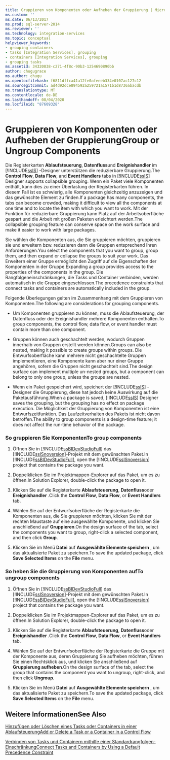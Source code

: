 ```yaml
---
title: Gruppieren von Komponenten oder Aufheben der Gruppierung | Microsoft-Dokumentation
ms.custom: ''
ms.date: 06/13/2017
ms.prod: sql-server-2014
ms.reviewer: ''
ms.technology: integration-services
ms.topic: conceptual
helpviewer_keywords:
- grouping containers
- tasks [Integration Services], grouping
- containers [Integration Services], grouping
- grouping tasks
ms.assetid: 34320838-c271-4f8c-90b3-1254690890bb
author: chugugrace
ms.author: chugu
ms.openlocfilehash: f6811dffca41a12fe0afeeeb334e0107ac127c12
ms.sourcegitcommit: ad4d92dce894592a259721a1571b1d8736abacdb
ms.translationtype: MT
ms.contentlocale: de-DE
ms.lasthandoff: 08/04/2020
ms.locfileid: "87609328"
---
```

# <a name="group-or-ungroup-components"></a><span data-ttu-id="d9ce9-102">Gruppieren von Komponenten oder Aufheben der Gruppierung</span><span class="sxs-lookup"><span data-stu-id="d9ce9-102">Group or Ungroup Components</span></span>
  <span data-ttu-id="d9ce9-103">Die Registerkarten **Ablaufsteuerung**, **Datenfluss**und **Ereignishandler** im [!INCLUDE[ssIS](../includes/ssis-md.md)] -Designer unterstützen die reduzierbare Gruppierung.</span><span class="sxs-lookup"><span data-stu-id="d9ce9-103">The **Control Flow**, **Data Flow**, and **Event Handlers** tabs in [!INCLUDE[ssIS](../includes/ssis-md.md)] Designer supports collapsible grouping.</span></span> <span data-ttu-id="d9ce9-104">Wenn ein Paket viele Komponenten enthält, kann dies zu einer Überlastung der Registerkarten führen. In diesem Fall ist es schwierig, alle Komponenten gleichzeitig anzuzeigen und das gewünschte Element zu finden.</span><span class="sxs-lookup"><span data-stu-id="d9ce9-104">If a package has many components, the tabs can become crowded, making it difficult to view all the components at one time and to locate the item with which you want to work.</span></span> <span data-ttu-id="d9ce9-105">Mit der Funktion für reduzierbare Gruppierung kann Platz auf der Arbeitsoberfläche gespart und die Arbeit mit großen Paketen erleichtert werden.</span><span class="sxs-lookup"><span data-stu-id="d9ce9-105">The collapsible grouping feature can conserve space on the work surface and make it easier to work with large packages.</span></span>  
  
 <span data-ttu-id="d9ce9-106">Sie wählen die Komponenten aus, die Sie gruppieren möchten, gruppieren sie und erweitern bzw. reduzieren dann die Gruppen entsprechend Ihren Anforderungen.</span><span class="sxs-lookup"><span data-stu-id="d9ce9-106">You select the components that you want to group, group them, and then expand or collapse the groups to suit your work.</span></span> <span data-ttu-id="d9ce9-107">Das Erweitern einer Gruppe ermöglicht den Zugriff auf die Eigenschaften der Komponenten in der Gruppe.</span><span class="sxs-lookup"><span data-stu-id="d9ce9-107">Expanding a group provides access to the properties of the components in the group.</span></span> <span data-ttu-id="d9ce9-108">Die Rangfolgeneinschränkungen, die Tasks und Container verbinden, werden automatisch in die Gruppe eingeschlossen.</span><span class="sxs-lookup"><span data-stu-id="d9ce9-108">The precedence constraints that connect tasks and containers are automatically included in the group.</span></span>  
  
 <span data-ttu-id="d9ce9-109">Folgende Überlegungen gelten im Zusammenhang mit dem Gruppieren von Komponenten.</span><span class="sxs-lookup"><span data-stu-id="d9ce9-109">The following are considerations for grouping components.</span></span>  
  
-   <span data-ttu-id="d9ce9-110">Um Komponenten gruppieren zu können, muss die Ablaufsteuerung, der Datenfluss oder der Ereignishandler mehrere Komponenten enthalten.</span><span class="sxs-lookup"><span data-stu-id="d9ce9-110">To group components, the control flow, data flow, or event handler must contain more than one component.</span></span>  
  
-   <span data-ttu-id="d9ce9-111">Gruppen können auch geschachtelt werden, wodurch Gruppen innerhalb von Gruppen erstellt werden können.</span><span class="sxs-lookup"><span data-stu-id="d9ce9-111">Groups can also be nested, making it possible to create groups within groups.</span></span> <span data-ttu-id="d9ce9-112">Die Entwurfsoberfläche kann mehrere nicht geschachtelte Gruppen implementieren, eine Komponente kann aber nur einer Gruppe angehören, sofern die Gruppen nicht geschachtelt sind.</span><span class="sxs-lookup"><span data-stu-id="d9ce9-112">The design surface can implement multiple un-nested groups, but a component can belong to only one group, unless the groups are nested.</span></span>  
  
-   <span data-ttu-id="d9ce9-113">Wenn ein Paket gespeichert wird, speichert der [!INCLUDE[ssIS](../includes/ssis-md.md)] -Designer die Gruppierung, diese hat jedoch keine Auswirkung auf die Paketausführung.</span><span class="sxs-lookup"><span data-stu-id="d9ce9-113">When a package is saved, [!INCLUDE[ssIS](../includes/ssis-md.md)] Designer saves the grouping, but the grouping has no effect on package execution.</span></span> <span data-ttu-id="d9ce9-114">Die Möglichkeit der Gruppierung von Komponenten ist eine Entwurfszeitfunktion. Das Laufzeitverhalten des Pakets ist nicht davon betroffen.</span><span class="sxs-lookup"><span data-stu-id="d9ce9-114">The ability to group components is a design-time feature; it does not affect the run-time behavior of the package.</span></span>  
  
### <a name="to-group-components"></a><span data-ttu-id="d9ce9-115">So gruppieren Sie Komponenten</span><span class="sxs-lookup"><span data-stu-id="d9ce9-115">To group components</span></span>  
  
1.  <span data-ttu-id="d9ce9-116">Öffnen Sie in [!INCLUDE[ssBIDevStudioFull](../includes/ssbidevstudiofull-md.md)] das [!INCLUDE[ssISnoversion](../includes/ssisnoversion-md.md)]-Projekt mit dem gewünschten Paket.</span><span class="sxs-lookup"><span data-stu-id="d9ce9-116">In [!INCLUDE[ssBIDevStudioFull](../includes/ssbidevstudiofull-md.md)], open the [!INCLUDE[ssISnoversion](../includes/ssisnoversion-md.md)] project that contains the package you want.</span></span>  
  
2.  <span data-ttu-id="d9ce9-117">Doppelklicken Sie im Projektmappen-Explorer auf das Paket, um es zu öffnen.</span><span class="sxs-lookup"><span data-stu-id="d9ce9-117">In Solution Explorer, double-click the package to open it.</span></span>  
  
3.  <span data-ttu-id="d9ce9-118">Klicken Sie auf die Registerkarte **Ablaufsteuerung**, **Datenfluss**oder **Ereignishandler** .</span><span class="sxs-lookup"><span data-stu-id="d9ce9-118">Click the **Control Flow**, **Data Flow**, or **Event Handlers** tab.</span></span>  
  
4.  <span data-ttu-id="d9ce9-119">Wählen Sie auf der Entwurfsoberfläche der Registerkarte die Komponenten aus, die Sie gruppieren möchten, klicken Sie mit der rechten Maustaste auf eine ausgewählte Komponente, und klicken Sie anschließend auf **Gruppieren**.</span><span class="sxs-lookup"><span data-stu-id="d9ce9-119">On the design surface of the tab, select the components you want to group, right-click a selected component, and then click **Group**.</span></span>  
  
5.  <span data-ttu-id="d9ce9-120">Klicken Sie im Menü **Datei** auf **Ausgewählte Elemente speichern** , um das aktualisierte Paket zu speichern.</span><span class="sxs-lookup"><span data-stu-id="d9ce9-120">To save the updated package, click **Save Selected Items** on the **File** menu.</span></span>  
  
### <a name="to-ungroup-components"></a><span data-ttu-id="d9ce9-121">So heben Sie die Gruppierung von Komponenten auf</span><span class="sxs-lookup"><span data-stu-id="d9ce9-121">To ungroup components</span></span>  
  
1.  <span data-ttu-id="d9ce9-122">Öffnen Sie in [!INCLUDE[ssBIDevStudioFull](../includes/ssbidevstudiofull-md.md)] das [!INCLUDE[ssISnoversion](../includes/ssisnoversion-md.md)]-Projekt mit dem gewünschten Paket.</span><span class="sxs-lookup"><span data-stu-id="d9ce9-122">In [!INCLUDE[ssBIDevStudioFull](../includes/ssbidevstudiofull-md.md)], open the [!INCLUDE[ssISnoversion](../includes/ssisnoversion-md.md)] project that contains the package you want.</span></span>  
  
2.  <span data-ttu-id="d9ce9-123">Doppelklicken Sie im Projektmappen-Explorer auf das Paket, um es zu öffnen.</span><span class="sxs-lookup"><span data-stu-id="d9ce9-123">In Solution Explorer, double-click the package to open it.</span></span>  
  
3.  <span data-ttu-id="d9ce9-124">Klicken Sie auf die Registerkarte **Ablaufsteuerung**, **Datenfluss**oder **Ereignishandler** .</span><span class="sxs-lookup"><span data-stu-id="d9ce9-124">Click the **Control Flow**, **Data Flow**, or **Event Handlers** tab.</span></span>  
  
4.  <span data-ttu-id="d9ce9-125">Wählen Sie auf der Entwurfsoberfläche der Registerkarte die Gruppe mit der Komponente aus, deren Gruppierung Sie aufheben möchten, führen Sie einen Rechtsklick aus, und klicken Sie anschließend auf **Gruppierung aufheben**.</span><span class="sxs-lookup"><span data-stu-id="d9ce9-125">On the design surface of the tab, select the group that contains the component you want to ungroup, right-click, and then click **Ungroup**.</span></span>  
  
5.  <span data-ttu-id="d9ce9-126">Klicken Sie im Menü **Datei** auf **Ausgewählte Elemente speichern** , um das aktualisierte Paket zu speichern.</span><span class="sxs-lookup"><span data-stu-id="d9ce9-126">To save the updated package, click **Save Selected Items** on the **File** menu.</span></span>  
  
## <a name="see-also"></a><span data-ttu-id="d9ce9-127">Weitere Informationen</span><span class="sxs-lookup"><span data-stu-id="d9ce9-127">See Also</span></span>  
 [<span data-ttu-id="d9ce9-128">Hinzufügen oder Löschen eines Tasks oder Containers in einer Ablaufsteuerung</span><span class="sxs-lookup"><span data-stu-id="d9ce9-128">Add or Delete a Task or a Container in a Control Flow</span></span>](control-flow/add-or-delete-a-task-or-a-container-in-a-control-flow.md)  
     
 [<span data-ttu-id="d9ce9-129">Verbinden von Tasks und Containern mithilfe einer Standardrangfolgen-Einschränkung</span><span class="sxs-lookup"><span data-stu-id="d9ce9-129">Connect Tasks and Containers by Using a Default Precedence Constraint</span></span>](../../2014/integration-services/connect-tasks-and-containers-by-using-a-default-precedence-constraint.md)  
  
  
